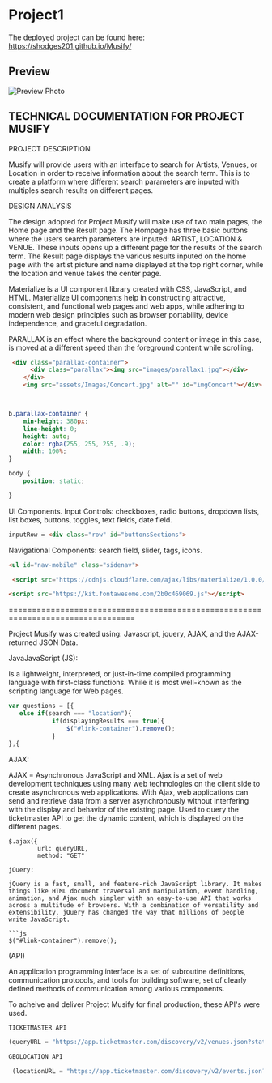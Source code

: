 # Project1 

The deployed project can be found here: https://shodges201.github.io/Musify/

## Preview

![Preview Photo](assets/Images/Musify.png)

## TECHNICAL DOCUMENTATION FOR PROJECT MUSIFY

<!-- Project-Overview --> PROJECT DESCRIPTION
 Musify will provide users with an interface to search for Artists, Venues, or Location in order to receive information about the search term. This is to create a platform where different search parameters are inputed with multiples search results on different pages.  

<!-- Basic Layout --> DESIGN ANALYSIS
The design adopted for Project Musify will make use of two main pages, the Home page and the Result page. The Hompage has three basic buttons where the users search parameters are inputed: ARTIST, LOCATION & VENUE. These inputs opens up a different page for the results of the search term. The Result page displays the various results inputed on the home page with the artist picture and name displayed at the top right corner, while the location and venue takes the center page. 

<!-- Materialize Framework -->
Materialize is a UI component library created with CSS, JavaScript, and HTML. Materialize UI components help in constructing attractive, consistent, and functional web pages and web apps, while adhering to modern web design principles such as browser portability, device independence, and graceful degradation.

PARALLAX is an effect where the background content or image in this case, is moved at a different speed than the foreground content while scrolling. 

```html
 <div class="parallax-container">
      <div class="parallax"><img src="images/parallax1.jpg"></div>
    </div>
    <img src="assets/Images/Concert.jpg" alt="" id="imgConcert"></div>
```

```html


```

```css

b.parallax-container {
    min-height: 380px;
    line-height: 0;
    height: auto;
    color: rgba(255, 255, 255, .9);
    width: 100%;
}
```
```css
body {
    position: static;

}
```


<!-- UI Description -->
UI Components.
Input Controls: checkboxes, radio buttons, dropdown lists, list boxes, buttons, toggles, text fields, date field.

```html
inputRow = <div class="row" id="buttonsSections">
```
Navigational Components: search field, slider, tags, icons.

```html
<ul id="nav-mobile" class="sidenav">
```
<!-- Relevant Links -->
```html
 <script src="https://cdnjs.cloudflare.com/ajax/libs/materialize/1.0.0/js/materialize.min.js"></script>

```
```html
<script src="https://kit.fontawesome.com/2b0c469069.js"></script>
```
=================================================================================

<!-- Dynamic Content  -->
Project Musify was created using:
Javascript, jquery, AJAX, and the AJAX-returned JSON Data.

JavaJavaScript (JS):

 Is a lightweight, interpreted, or just-in-time compiled programming language with first-class functions. While it is most well-known as the scripting language for Web pages. 

```js
var questions = [{
   else if(search === "location"){
            if(displayingResults === true){
                $("#link-container").remove();
            }
},{
```
AJAX: 

AJAX = Asynchronous JavaScript and XML. 
Ajax is a set of web development techniques using many web technologies on the client side to create asynchronous web applications. With Ajax, web applications can send and retrieve data from a server asynchronously without interfering with the display and behavior of the existing page. Used to query the ticketmaster API to get the dynamic content, which is displayed on the different pages.

```$.ajax
$.ajax({
        url: queryURL,
        method: "GET"

jQuery:

jQuery is a fast, small, and feature-rich JavaScript library. It makes things like HTML document traversal and manipulation, event handling, animation, and Ajax much simpler with an easy-to-use API that works across a multitude of browsers. With a combination of versatility and extensibility, jQuery has changed the way that millions of people write JavaScript.

```js
$("#link-container").remove();
```
<!-- Application Programming Interface --> (API)

An application programming interface is a set of subroutine definitions, communication protocols, and tools for building software, set of clearly defined methods of communication among various components. 

To acheive and deliver Project Musify for final production, these API's were used. 


```js
TICKETMASTER API

(queryURL = "https://app.ticketmaster.com/discovery/v2/venues.json?stateCode=" + state + "&keyword="+ venue +"&sort=relevance,desc&apikey=UpMLmiplG7uNV9Gbe2W1u5v6GFAFAAXd";)

GEOLOCATION API

 (locationURL = "https://app.ticketmaster.com/discovery/v2/events.json?sort=relevance,desc&stateCode=" + locationState +"&city=" + locationCity + "&classificationName=music&apikey=7P9kCFVoWDXeg9UD7nNXS5F0UouZEaxG";)
 ```


 <!-- CHALLENGES -->
 
